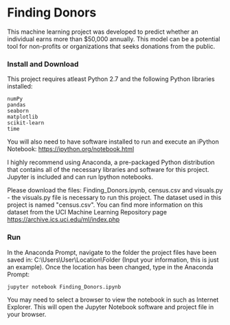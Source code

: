 # Finding Donors

This machine learning project was developed to predict whether an individual earns more than $50,000 annually. This model can be a potential tool for non-profits or organizations that seeks donations from the public. 

### Install and Download

This project requires atleast Python 2.7 and the following Python libraries installed:

    numPy
	pandas
	seaborn
    matplotlib
    scikit-learn
	time

You will also need to have software installed to run and execute an iPython Notebook: https://ipython.org/notebook.html

I highly recommend using Anaconda, a pre-packaged Python distribution that contains all of the necessary libraries and software for this project. Jupyter is included and can run Ipython notebooks.

Please download the files: Finding_Donors.ipynb, census.csv and visuals.py - the visuals.py file is necessary to run this project. The dataset used in this project is named "census.csv". You can find more information on this dataset from the UCI Machine Learning Repository page https://archive.ics.uci.edu/ml/index.php


### Run

In the Anaconda Prompt, navigate to the folder the project files have been saved in: C:\Users\User\Location\Folder (Input your information, this is just an example). Once the location has been changed, type in the Anaconda Prompt:

    jupyter notebook Finding_Donors.ipynb

You may need to select a browser to view the notebook in such as Internet Explorer. This will open the Jupyter Notebook software and project file in your browser.

